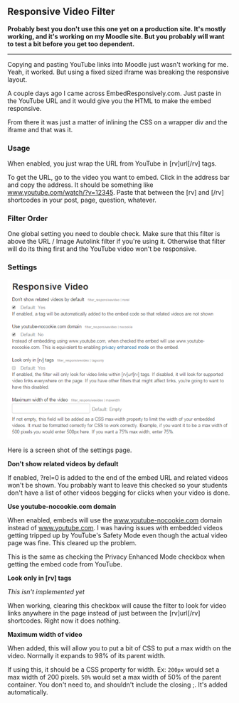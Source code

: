 ## Responsive Video Filter ##

**Probably best you don't use this one yet on a production site. It's mostly working, and it's working on my Moodle site. But you probably will want to test a bit before you get too dependent.**

----------


Copying and pasting YouTube links into Moodle just wasn't working for me. Yeah, it worked. But using a fixed sized iframe was breaking the responsive layout.

A couple days ago I came across EmbedResponsively.com. Just paste in the YouTube URL and it would give you the HTML to make the embed responsive.

From there it was just a matter of inlining the CSS on a wrapper div and the iframe and that was it.

### Usage ###
When enabled, you just wrap the URL from YouTube in [rv]url[/rv] tags. 

To get the URL, go to the video you want to embed. Click in the address bar and copy the address. It should be something like www.youtube.com/watch/?v=12345. Paste that between the [rv] and [/rv] shortcodes in your post, page, question, whatever.

### Filter Order ###
One global setting you need to double check. Make sure that this filter is above the URL / Image Autolink filter if you're using it. Otherwise that filter will do its thing first and the YouTube video won't be responsive.

### Settings ###
![](https://raw.githubusercontent.com/RyanNutt/moodle-filter_responsivevideo/master/images/screenshot-1.PNG)

Here is a screen shot of the settings page. 

**Don't show related videos by default**

If enabled, ?rel=0 is added to the end of the embed URL and related videos won't be shown. You probably want to leave this checked so your students don't have a list of other videos begging for clicks when your video is done.

**Use youtube-nocookie.com domain**

When enabled, embeds will use the www.youtube-nocookie.com domain instead of www.youtube.com. I was having issues with embedded videos getting tripped up by YouTube's Safety Mode even though the actual video page was fine. This cleared up the problem.

This is the same as checking the Privacy Enhanced Mode checkbox when getting the embed code from YouTube.

**Look only in [rv] tags**

*This isn't implemented yet*

When working, clearing this checkbox will cause the filter to look for video links anywhere in the page instead of just between the [rv]url[/rv] shortcodes. Right now it does nothing.

**Maximum width of video**

When added, this will allow you to put a bit of CSS to put a max width on the video. Normally it expands to 98% of its parent width. 

If using this, it should be a CSS property for width. Ex: `200px` would set a max width of 200 pixels. `50%` would set a max width of 50% of the parent container. You don't need to, and shouldn't include the closing ;. It's added automatically. 